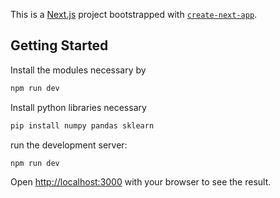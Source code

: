 This is a [Next.js](https://nextjs.org) project bootstrapped with [`create-next-app`](https://nextjs.org/docs/app/api-reference/cli/create-next-app).

## Getting Started

Install the modules necessary by 

```bash
npm run dev
```

Install python libraries necessary

```bash
pip install numpy pandas sklearn
```

run the development server:

```bash
npm run dev
```

Open [http://localhost:3000](http://localhost:3000) with your browser to see the result.
